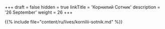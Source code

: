 +++
draft = false
hidden = true
linkTitle = 'Корнилий Сотник'
description = '26 September'
weight = 26
+++

{{% include file="content/ru/lives/kornilii-sotnik.md" %}}
